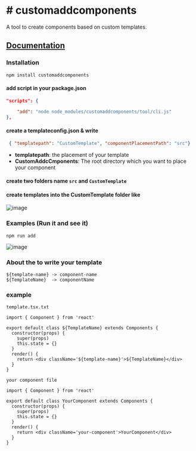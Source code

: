 # # customaddcomponents

 A tool to create components based on custom templates.
 
 
## [Documentation](#documentation)

<a name="documentation"></a>

### Installation

<a name="installation"></a>

```shell
npm install customaddcomponents
```

#### add script in your package.json
```json
"scripts": {

    "add": "node node_modules/customaddcomponents/tool/cli.js"
},
```

#### create a templateconfig.json & write
```json
 { "templatepath": "CustomTemplate", "componentPlacementPath": "src"}
```
- **templatepath**:  the placement of your template
- **CustomAddcCmponents**: The root directory which you want to place your component
<a name="examples"></a>



#### create two folders name `src` and `CustomTemplate`

#### create templates into the CustomTemplate folder like

![image](https://wx-static.yidejia.com/gDAcwF4KcWJfvH8WszFbzGz7spJPmz1yQnliJizE:foowUQgADv1gm7X3jtA3SPRONVE=:eyJzY29wZSI6Ind4LW1hcmtldGluZy1tYW5hZ2VyIiwiZGVhZGxpbmUiOjE1MzEzNjM5MTh9.png)

### Examples (Run it and see it)

```shell
npm run add
```

![image](https://wx-static.yidejia.com/gDAcwF4KcWJfvH8WszFbzGz7spJPmz1yQnliJizE:Vzvc_ttpApBxmDlg5qZWpqh-ICY=:eyJzY29wZSI6Ind4LW1hcmtldGluZy1tYW5hZ2VyIiwiZGVhZGxpbmUiOjE1MzEzNjQ4MzV9.png)

### About the to write your template
```
${template-name} -> component-name
${TemplateName}  -> componentName
```

### example
`template.tsx.txt`
```
import { Component } from 'react'

export default class ${TemplateName} extends Components {
  constructor(props) {
    super(props)
    this.state = {}
  }
  render() {
    return <div className='${template-name}'>${TemplateName}</div>
  }
}

```
`your component file`
```
import { Component } from 'react'

export default class YourComponent extends Components {
  constructor(props) {
    super(props)
    this.state = {}
  }
  render() {
    return <div className='your-component'>YourComponent</div>
  }
}
```
